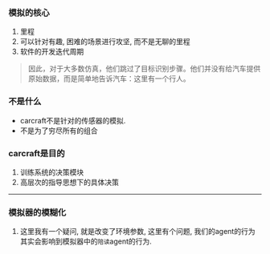 ### 模拟的核心
1. 里程
2. 可以针对有趣, 困难的场景进行攻坚, 而不是无聊的里程
3. 软件的开发迭代周期


> 因此，对于大多数仿真，他们跳过了目标识别步骤。他们并没有给汽车提供原始数据，而是简单地告诉汽车：这里有一个行人。


### 不是什么
- carcraft不是针对的传感器的模拟.
- 不是为了穷尽所有的组合

### carcraft是目的
1. 训练系统的决策模块
2. 高层次的指导思想下的具体决策


---

### 模拟器的模糊化
1. 这里我有一个疑问, 就是改变了环境参数, 这里有个问题, 我们的agent的行为其实会影响到模拟器中的`陪读`agent的行为.

